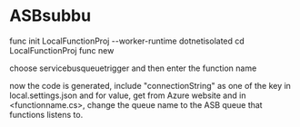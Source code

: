 # ASBsubbu

func init LocalFunctionProj --worker-runtime dotnetisolated
cd LocalFunctionProj
func new 

choose servicebusqueuetrigger
and then enter the function name 

now the code is generated, include "connectionString" as one of the key in local.settings.json and for value, get from Azure website
and in <functionname.cs>, change the queue name to the ASB queue that functions listens to. 
